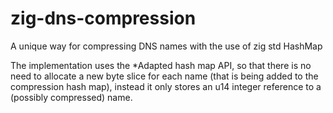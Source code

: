 # zig-dns-compression
A unique way for compressing DNS names with the use of zig std HashMap

The implementation uses the *Adapted hash map API, so that there is no need
to allocate a new byte slice for each name (that is being added to the compression hash map),
instead it only stores an u14 integer reference to a (possibly compressed) name.

